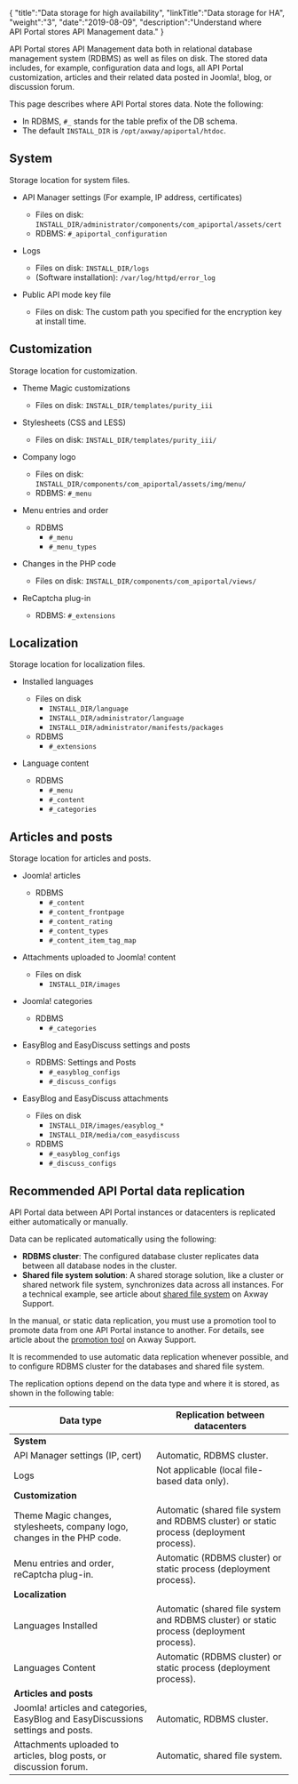{
    "title":"Data storage for high availability",
    "linkTitle":"Data storage for HA",
    "weight":"3",
    "date":"2019-08-09",
    "description":"Understand where API Portal stores API Management data."
}

API Portal stores API Management data both in relational database management system (RDBMS) as well as files on disk. The stored data includes, for example, configuration data and logs, all API Portal customization, articles and their related data posted in Joomla!, blog, or discussion forum.

This page describes where API Portal stores data. Note the following:

* In RDBMS, `#_` stands for the table prefix of the DB schema.
* The default `INSTALL_DIR` is `/opt/axway/apiportal/htdoc`.

## System

Storage location for system files.

* API Manager settings (For example, IP address, certificates)

    * Files on disk: `INSTALL_DIR/administrator/components/com_apiportal/assets/cert`
    * RDBMS: `#_apiportal_configuration`

* Logs

    * Files on disk: `INSTALL_DIR/logs`
    * (Software installation): `/var/log/httpd/error_log`

* Public API mode key file

    * Files on disk: The custom path you specified for the encryption key at install time.

## Customization

Storage location for customization.

* Theme Magic customizations

    * Files on disk: `INSTALL_DIR/templates/purity_iii`

* Stylesheets (CSS and LESS)

    * Files on disk: `INSTALL_DIR/templates/purity_iii/`

* Company logo

    * Files on disk: `INSTALL_DIR/components/com_apiportal/assets/img/menu/`
    * RDBMS: `#_menu`

* Menu entries and order

    * RDBMS
        * `#_menu`
        * `#_menu_types`

* Changes in the PHP code

    * Files on disk: `INSTALL_DIR/components/com_apiportal/views/`

* ReCaptcha plug-in

    * RDBMS: `#_extensions`

## Localization

Storage location for localization files.

* Installed languages

    * Files on disk
        * `INSTALL_DIR/language`
        * `INSTALL_DIR/administrator/language`
        * `INSTALL_DIR/administrator/manifests/packages`
    * RDBMS
        * `#_extensions`

* Language content

    * RDBMS
        * `#_menu`
        * `#_content`
        * `#_categories`

## Articles and posts

Storage location for articles and posts.

* Joomla! articles

    * RDBMS
        * `#_content`
        * `#_content_frontpage`
        * `#_content_rating`
        * `#_content_types`
        * `#_content_item_tag_map`

* Attachments uploaded to Joomla! content

    * Files on disk
        * `INSTALL_DIR/images`

* Joomla! categories

    * RDBMS
        * `#_categories`

* EasyBlog and EasyDiscuss settings and posts

    * RDBMS: Settings and Posts
        * `#_easyblog_configs`
        * `#_discuss_configs`

* EasyBlog and EasyDiscuss attachments

    * Files on disk
        * `INSTALL_DIR/images/easyblog_*`
        * `INSTALL_DIR/media/com_easydiscuss`
    * RDBMS
        * `#_easyblog_configs`
        * `#_discuss_configs`

## Recommended API Portal data replication

API Portal data between API Portal instances or datacenters is replicated either automatically or manually.

Data can be replicated automatically using the following:

* **RDBMS cluster**: The configured database cluster replicates data between all database nodes in the cluster.
* **Shared file system solution**: A shared storage solution, like a cluster or shared network file system, synchronizes data across all instances. For a technical example, see article about [shared file system](https://support.axway.com/en/articles/article-details/id/180405) on Axway Support.

In the manual, or static data replication, you must use a promotion tool to promote data from one API Portal instance to another. For details, see article about the [promotion tool](https://support.axway.com/en/articles/article-details/id/180277) on Axway Support.

It is recommended to use automatic data replication whenever possible, and to configure RDBMS cluster for the databases and shared file system.

The replication options depend on the data type and where it is stored, as shown in the following table:

|Data type|Replication between datacenters|
|---------|----------------|
|**System**|   |
|API Manager settings (IP, cert)|Automatic, RDBMS cluster.|
|Logs|Not applicable (local file-based data only).|
|**Customization**|   |
|Theme Magic changes, stylesheets, company logo, changes in the PHP code.|Automatic (shared file system and RDBMS cluster) or static process (deployment process).|
|Menu entries and order, reCaptcha plug-in.|Automatic (RDBMS cluster) or static process (deployment process).|
|**Localization**|   |
|Languages Installed|Automatic (shared file system and RDBMS cluster) or static process (deployment process).|
|Languages Content|Automatic (RDBMS cluster) or static process (deployment process).|
|**Articles and posts**|   |
|Joomla! articles and categories, EasyBlog and EasyDiscussions settings and posts.|Automatic, RDBMS cluster.|
|Attachments uploaded to articles, blog posts, or discussion forum.|Automatic, shared file system.|
